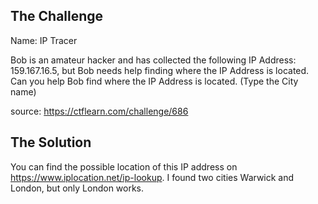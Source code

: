 ## The Challenge

Name: IP Tracer

Bob is an amateur hacker and has collected the following IP Address: 159.167.16.5, but Bob needs help finding where the IP Address is located. Can you help Bob find where the IP Address is located. (Type the City name)

source: https://ctflearn.com/challenge/686

## The Solution

You can find the possible location of this IP address on https://www.iplocation.net/ip-lookup. I found two cities Warwick and London, but only London works.
